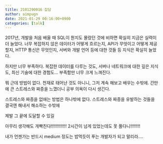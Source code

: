 ```yaml
---
title: 2101290016 잡담
author: aimpugn
date: 2021-01-29 00:16:00+0900
categories: [talk]
---
```


2017년, 개발을 처음 배울 때 SQL이 뭔지도 몰랐던 것에 비하면 확실히 지금은 실력이 더 늘었다.
너무 복잡하지 않은 데이터가 어떻게 흐르는지, API가 무엇이고 어떻게 제공할지, HTTP 통신은 무엇인지, 서버와 개발 언어 등에 대한 것들 등
지식은 확실히 늘었다.

하지만 너무 부족하다.
복잡한 데이터를 다루는 것도, 서버나 네트워크에 대한 깊은 지식도, 최신 기술에 대한 경험도... 부족함만 너무 크게 느껴진다.

뭐 근데 방법이 없다. 천재로 태어난 것도 아니니, 그저 계속 해보고 배우는 수밖에.
간만에 큰 스트레스와 짜증을 느꼈더니 공부 의욕이 다시 생긴다.

스트레스와 짜증을 없애는 방법은 하나밖에 없다.
스트레스와 짜증을 유발하는 것들을 결국엔 해내서 해소하는 수밖에

제발 그 끝에 도달할 수 있길

아무리 생각해도 개빡친다!!!!!!!!!!!!!
2시간이 넘게 있었는데도 못 풀다니!!!!!!!!

내가 언젠가는 반드시 medium 정도는 밥먹듯이 푸는 개발자가 되고 말리라....
